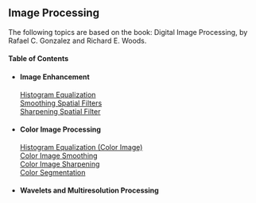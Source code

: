 ## Image Processing
The following topics are based on the book: Digital Image Processing, by Rafael C. Gonzalez and Richard E. Woods.

#### Table of Contents  
* #### Image Enhancement    
   [Histogram Equalization](image_enhancement/histeq.md)   
   [Smoothing Spatial Filters](image_enhancement/smooth_spatial_filters.md)   
   [Sharpening Spatial Filter](image_enhancement/sharp_filter.md)
* #### Color Image Processing  
    [Histogram Equalization (Color Image)]()   
    [Color Image Smoothing]()  
    [Color Image Sharpening]()  
    [Color Segmentation]()  
* #### Wavelets and Multiresolution Processing
